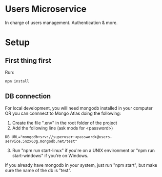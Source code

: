 # Users Microservice
In charge of users management. Authentication & more.

# Setup
## First thing first
Run:
``` 
npm install
``` 
## DB connection
For local development, you will need mongodb installed in your computer OR you can connnect to Mongo Atlas doing the following:
1. Create the file ".env" in the root folder of the project
2. Add the following line (ask mods for \<password>)
``` 
DB_URL="mongodb+srv://superuser:<password>@users-service.5nzx63g.mongodb.net/test"
``` 
3. Run "npm run start-linux" if you're on a UNIX environment or "npm run start-windows" if you're on Windows.

If you already have mongodb in your system, just run "npm start", but make sure the name of the db is "test".